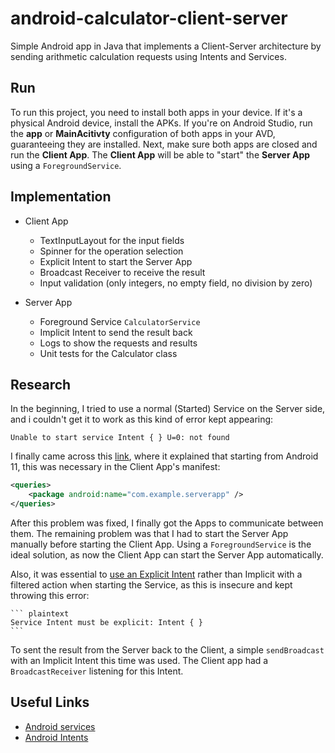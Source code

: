 # android-calculator-client-server
Simple Android app in Java that implements a Client-Server architecture by sending arithmetic calculation requests using Intents and Services.


## Run

To run this project, you need to install both apps in your device. If it's a physical Android device, install the APKs. If you're on Android Studio, run the **app** or **MainAcitivty** configuration of both apps in your AVD, guaranteeing they are installed.
Next, make sure both apps are closed and run the **Client App**. The **Client App** will be able to "start" the **Server App** using a <code>ForegroundService</code>.

## Implementation

- Client App
    - TextInputLayout for the input fields
    - Spinner for the operation selection
    - Explicit Intent to start the Server App
    - Broadcast Receiver to receive the result
    - Input validation (only integers, no empty field, no division by zero)


- Server App
    - Foreground Service <code>CalculatorService</code>
    - Implicit Intent to send the result back
    - Logs to show the requests and results
    - Unit tests for the Calculator class

## Research

In the beginning, I tried to use a normal (Started) Service on the Server side, and i couldn't get it to work as this kind of error kept appearing:
    
``` plaintext
Unable to start service Intent { } U=0: not found
```

I finally came across this [link](https://stackoverflow.com/questions/67648647/android-11-starting-a-service-of-another-app), where it explained that starting from Android 11, this was necessary in the Client App's manifest:

``` xml
<queries>
    <package android:name="com.example.serverapp" />
</queries>
```

After this problem was fixed, I finally got the Apps to communicate between them. The remaining problem was that I had to start the Server App manually before starting the Client App. Using a <code>ForegroundService</code> is the ideal solution, as now the Client App can start the Server App automatically.

Also, it was essential to [use an Explicit Intent](https://stackoverflow.com/questions/27842430/service-intent-must-be-explicit-intent) rather than Implicit with a filtered action when starting the Service, as this is insecure and kept throwing this error:
    
    ``` plaintext
    Service Intent must be explicit: Intent { }
    ```

To sent the result from the Server back to the Client, a simple <code>sendBroadcast</code> with an Implicit Intent this time was used. The Client app had a <code>BroadcastReceiver</code> listening for this Intent.

## Useful Links

- [Android services](https://developer.android.com/develop/background-work/services)
- [Android Intents](https://developer.android.com/reference/android/content/Intent)

